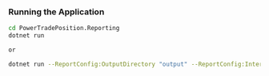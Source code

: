### Running the Application

```bash
cd PowerTradePosition.Reporting
dotnet run

or

dotnet run --ReportConfig:OutputDirectory "output" --ReportConfig:Interval 1
